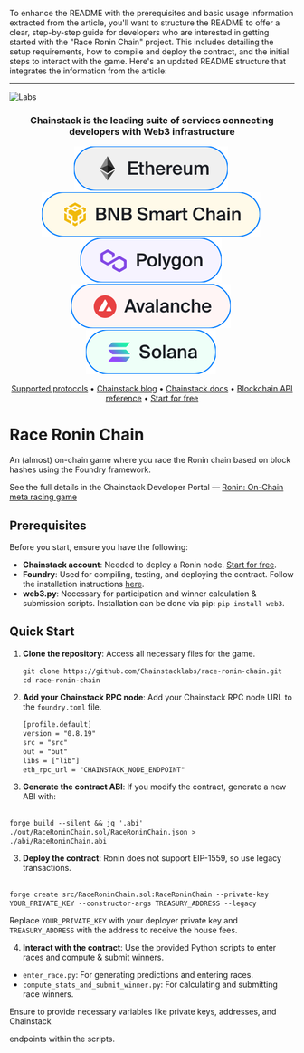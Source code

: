 To enhance the README with the prerequisites and basic usage information extracted from the article, you'll want to structure the README to offer a clear, step-by-step guide for developers who are interested in getting started with the "Race Ronin Chain" project. This includes detailing the setup requirements, how to compile and deploy the contract, and the initial steps to interact with the game. Here's an updated README structure that integrates the information from the article:

---

<img width="1200" alt="Labs" src="https://user-images.githubusercontent.com/99700157/213291931-5a822628-5b8a-4768-980d-65f324985d32.png">

<p align="center">
 <h3 align="center">Chainstack is the leading suite of services connecting developers with Web3 infrastructure</h3>
</p>

<p align="center">
  <a target="_blank" href="https://chainstack.com/build-better-with-ethereum/"><img src="https://github.com/soos3d/blockchain-badges/blob/main/protocols_badges/Ethereum.svg" /></a>&nbsp;  
  <a target="_blank" href="https://chainstack.com/build-better-with-bnb-smart-chain/"><img src="https://github.com/soos3d/blockchain-badges/blob/main/protocols_badges/BNB.svg" /></a>&nbsp;
  <a target="_blank" href="https://chainstack.com/build-better-with-polygon/"><img src="https://github.com/soos3d/blockchain-badges/blob/main/protocols_badges/Polygon.svg" /></a>&nbsp;
  <a target="_blank" href="https://chainstack.com/build-better-with-avalanche/"><img src="https://github.com/soos3d/blockchain-badges/blob/main/protocols_badges/Avalanche.svg" /></a>&nbsp;
  <a target="_blank" href="https://chainstack.com/build-better-with-solana/"><img src="https://github.com/soos3d/blockchain-badges/blob/main/protocols_badges/Solana.svg" /></a>&nbsp;
</p>

<p align="center">
  <a target="_blank" href="https://chainstack.com/protocols/">Supported protocols</a> •
  <a target="_blank" href="https://chainstack.com/blog/">Chainstack blog</a> •
  <a target="_blank" href="https://docs.chainstack.com/quickstart/">Chainstack docs</a> •
  <a target="_blank" href="https://docs.chainstack.com/quickstart/">Blockchain API reference</a> •
  <a target="_blank" href="https://console.chainstack.com/user/account/create">Start for free</a>
</p>

# Race Ronin Chain

An (almost) on-chain game where you race the Ronin chain based on block hashes using the Foundry framework.

See the full details in the Chainstack Developer Portal — [Ronin: On-Chain meta racing game](https://docs.chainstack.com/docs/ronin-on-chain-meta-racing-game)

## Prerequisites

Before you start, ensure you have the following:

- **Chainstack account**: Needed to deploy a Ronin node. [Start for free](https://chainstack.com/).
- **Foundry**: Used for compiling, testing, and deploying the contract. Follow the installation instructions [here](https://getfoundry.sh/).
- **web3.py**: Necessary for participation and winner calculation & submission scripts. Installation can be done via pip: `pip install web3`.

## Quick Start

1.  **Clone the repository**: Access all necessary files for the game.

    ```
    git clone https://github.com/Chainstacklabs/race-ronin-chain.git
    cd race-ronin-chain
    ```

2.  **Add your Chainstack RPC node**: Add your Chainstack RPC node URL to the `foundry.toml` file.

    ```
    [profile.default]
    version = "0.8.19"
    src = "src"
    out = "out"
    libs = ["lib"]
    eth_rpc_url = "CHAINSTACK_NODE_ENDPOINT"
    ```

3.  **Generate the contract ABI**: If you modify the contract, generate a new ABI with:

```

forge build --silent && jq '.abi' ./out/RaceRoninChain.sol/RaceRoninChain.json > ./abi/RaceRoninChain.abi

```

3. **Deploy the contract**: Ronin does not support EIP-1559, so use legacy transactions.

```

forge create src/RaceRoninChain.sol:RaceRoninChain --private-key YOUR_PRIVATE_KEY --constructor-args TREASURY_ADDRESS --legacy

```

Replace `YOUR_PRIVATE_KEY` with your deployer private key and `TREASURY_ADDRESS` with the address to receive the house fees.

4. **Interact with the contract**: Use the provided Python scripts to enter races and compute & submit winners.

- `enter_race.py`: For generating predictions and entering races.
- `compute_stats_and_submit_winner.py`: For calculating and submitting race winners.

Ensure to provide necessary variables like private keys, addresses, and Chainstack

endpoints within the scripts.

```

```

